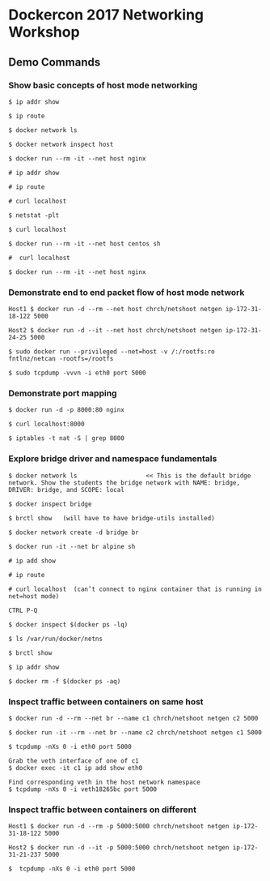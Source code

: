 
# Dockercon 2017 Networking Workshop
## Demo Commands

### Show basic concepts of host mode networking

```
$ ip addr show

$ ip route 

$ docker network ls

$ docker network inspect host

$ docker run --rm -it --net host nginx 

# ip addr show

# ip route 

# curl localhost

$ netstat -plt

$ curl localhost

$ docker run --rm -it --net host centos sh

#  curl localhost

$ docker run --rm -it --net host nginx
```

### Demonstrate end to end packet flow of host mode network

```
Host1 $ docker run -d --rm --net host chrch/netshoot netgen ip-172-31-18-122 5000

Host2 $ docker run -d --it --net host chrch/netshoot netgen ip-172-31-24-25 5000

$ sudo docker run --privileged --net=host -v /:/rootfs:ro fntlnz/netcan -rootfs=/rootfs

$ sudo tcpdump -vvvn -i eth0 port 5000
```

### Demonstrate port mapping

```
$ docker run -d -p 8000:80 nginx

$ curl localhost:8000

$ iptables -t nat -S | grep 8000
```

### Explore bridge driver and namespace fundamentals
```
$ docker network ls                   << This is the default bridge network. Show the students the bridge network with NAME: bridge, DRIVER: bridge, and SCOPE: local

$ docker inspect bridge

$ brctl show   (will have to have bridge-utils installed)

$ docker network create -d bridge br

$ docker run -it --net br alpine sh

# ip add show

# ip route

# curl localhost  (can’t connect to nginx container that is running in net=host mode)

CTRL P-Q

$ docker inspect $(docker ps -lq)

$ ls /var/run/docker/netns

$ brctl show

$ ip addr show

$ docker rm -f $(docker ps -aq)
```


### Inspect traffic between containers on same host

```
$ docker run -d --rm --net br --name c1 chrch/netshoot netgen c2 5000

$ docker run -it --rm --net br --name c2 chrch/netshoot netgen c1 5000

$ tcpdump -nXs 0 -i eth0 port 5000

Grab the veth interface of one of c1
$ docker exec -it c1 ip add show eth0

Find corresponding veth in the host network namespace
$ tcpdump -nXs 0 -i veth18265bc port 5000
```

### Inspect traffic between containers on different 
```
Host1 $ docker run -d --rm -p 5000:5000 chrch/netshoot netgen ip-172-31-18-122 5000

Host2 $ docker run -d --it -p 5000:5000 chrch/netshoot netgen ip-172-31-21-237 5000

$  tcpdump -nXs 0 -i eth0 port 5000
```



